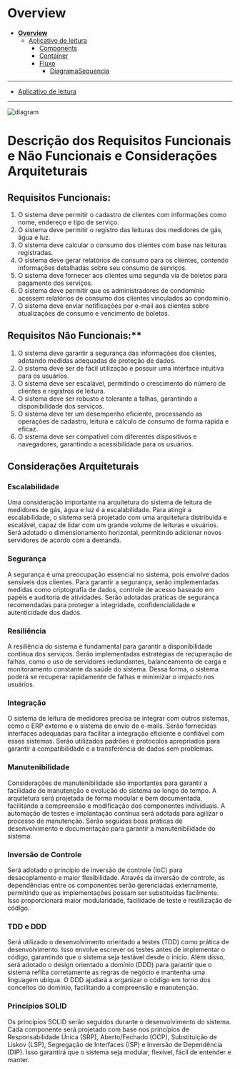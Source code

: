 # Overview

* [**Overview**](README.md)
  * [Aplicativo de leitura](Aplicativo%20de%20leitura/README.md)
    * [Components](Aplicativo%20de%20leitura/Components/README.md)
    * [Container](Aplicativo%20de%20leitura/Container/README.md)
    * [Fluxo](Aplicativo%20de%20leitura/Fluxo/README.md)
      * [DiagramaSequencia](Aplicativo%20de%20leitura/Fluxo/DiagramaSequencia/README.md)

---

- [Aplicativo de leitura](Aplicativo%20de%20leitura/README.md)

---

![diagram](https://www.plantuml.com/plantuml/svg/0/SoWkIImgAStDuUMoukNIKiZCJKnFLQWmr3DLi5AmoSnDjyeeAIcmqjSlo4dC0wdJIyxFrS_9JyytrYl8IwykJaxCIRK5Ag-ru-MovkLoICrB0Qe20000)

# Descrição dos Requisitos Funcionais e Não Funcionais e Considerações Arquiteturais

## Requisitos Funcionais:
1. O sistema deve permitir o cadastro de clientes com informações como nome, endereço e tipo de serviço.
2. O sistema deve permitir o registro das leituras dos medidores de gás, água e luz.
3. O sistema deve calcular o consumo dos clientes com base nas leituras registradas.
4. O sistema deve gerar relatórios de consumo para os clientes, contendo informações detalhadas sobre seu consumo de serviços.
5. O sistema deve fornecer aos clientes uma segunda via de boletos para pagamento dos serviços.
6. O sistema deve permitir que os administradores de condomínio acessem relatórios de consumo dos clientes vinculados ao condomínio.
7. O sistema deve enviar notificações por e-mail aos clientes sobre atualizações de consumo e vencimento de boletos.

## Requisitos Não Funcionais:**
1. O sistema deve garantir a segurança das informações dos clientes, adotando medidas adequadas de proteção de dados.
2. O sistema deve ser de fácil utilização e possuir uma interface intuitiva para os usuários.
3. O sistema deve ser escalável, permitindo o crescimento do número de clientes e registros de leitura.
4. O sistema deve ser robusto e tolerante a falhas, garantindo a disponibilidade dos serviços.
5. O sistema deve ter um desempenho eficiente, processando as operações de cadastro, leitura e cálculo de consumo de forma rápida e eficaz.
6. O sistema deve ser compatível com diferentes dispositivos e navegadores, garantindo a acessibilidade para os usuários.

## Considerações Arquiteturais


### Escalabilidade

Uma consideração importante na arquitetura do sistema de leitura de medidores de gás, água e luz é a escalabilidade. Para atingir a escalabilidade, o sistema será projetado com uma arquitetura distribuída e escalável, capaz de lidar com um grande volume de leituras e usuários. Será adotado o dimensionamento horizontal, permitindo adicionar novos servidores de acordo com a demanda.

### Segurança

A segurança é uma preocupação essencial no sistema, pois envolve dados sensíveis dos clientes. Para garantir a segurança, serão implementadas medidas como criptografia de dados, controle de acesso baseado em papéis e auditoria de atividades. Serão adotadas práticas de segurança recomendadas para proteger a integridade, confidencialidade e autenticidade dos dados.

### Resiliência

A resiliência do sistema é fundamental para garantir a disponibilidade contínua dos serviços. Serão implementadas estratégias de recuperação de falhas, como o uso de servidores redundantes, balanceamento de carga e monitoramento constante da saúde do sistema. Dessa forma, o sistema poderá se recuperar rapidamente de falhas e minimizar o impacto nos usuários.

### Integração

O sistema de leitura de medidores precisa se integrar com outros sistemas, como o ERP externo e o sistema de envio de e-mails. Serão fornecidas interfaces adequadas para facilitar a integração eficiente e confiável com esses sistemas. Serão utilizados padrões e protocolos apropriados para garantir a compatibilidade e a transferência de dados sem problemas.

### Manutenibilidade

Considerações de manutenibilidade são importantes para garantir a facilidade de manutenção e evolução do sistema ao longo do tempo. A arquitetura será projetada de forma modular e bem documentada, facilitando a compreensão e modificação dos componentes individuais. A automação de testes e implantação contínua será adotada para agilizar o processo de manutenção. Serão seguidas boas práticas de desenvolvimento e documentação para garantir a manutenibilidade do sistema.

### Inversão de Controle

Será adotado o princípio de inversão de controle (IoC) para desacoplamento e maior flexibilidade. Através da inversão de controle, as dependências entre os componentes serão gerenciadas externamente, permitindo que as implementações possam ser substituídas facilmente. Isso proporcionará maior modularidade, facilidade de teste e reutilização de código.

### TDD e DDD

Será utilizado o desenvolvimento orientado a testes (TDD) como prática de desenvolvimento. Isso envolve escrever os testes antes de implementar o código, garantindo que o sistema seja testável desde o início. Além disso, será adotado o design orientado a domínio (DDD) para garantir que o sistema reflita corretamente as regras de negócio e mantenha uma linguagem ubíqua. O DDD ajudará a organizar o código em torno dos conceitos do domínio, facilitando a compreensão e manutenção.

### Princípios SOLID

Os princípios SOLID serão seguidos durante o desenvolvimento do sistema. Cada componente será projetado com base nos princípios de Responsabilidade Única (SRP), Aberto/Fechado (OCP), Substituição de Liskov (LSP), Segregação de Interfaces (ISP) e Inversão de Dependência (DIP). Isso garantirá que o sistema seja modular, flexível, fácil de entender e manter.







